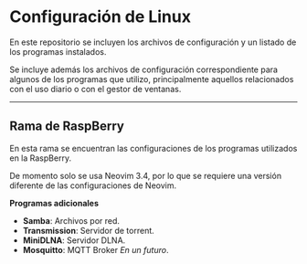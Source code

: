 # Configuración de Linux
En este repositorio se incluyen los archivos de configuración y un listado de los programas instalados.


Se incluye además los archivos de configuración correspondiente para algunos de los programas que utilizo, principalmente aquellos relacionados con el uso diario o con el gestor de ventanas.

---

## Rama de RaspBerry
En esta rama se encuentran las configuraciones de los programas utilizados en la RaspBerry.

De momento solo se usa Neovim 3.4, por lo que se requiere una versión diferente de las configuraciones de Neovim.

**Programas adicionales**
- **Samba**: Archivos por red.
- **Transmission**: Servidor de torrent.
- **MiniDLNA**: Servidor DLNA.
- **Mosquitto**: MQTT Broker *En un futuro*.
